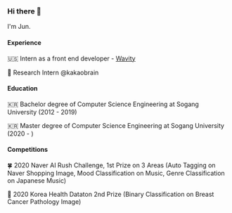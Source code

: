### Hi there 👋

I'm Jun.

#### Experience

🇺🇸 Intern as a front end developer - [Wavity](https://www.wavity.com)

🌱 Research Intern @kakaobrain

#### Education

🇰🇷 Bachelor degree of Computer Science Engineering at Sogang University (2012 - 2019)

🇰🇷 Master degree of Computer Science Engineering at Sogang University (2020 - )

#### Competitions

🍀 2020 Naver AI Rush Challenge, 1st Prize on 3 Areas (Auto Tagging on Naver Shopping Image, Mood Classification on Music, Genre Classification on Japanese Music)

🔬 2020 Korea Health Dataton 2nd Prize (Binary Classification on Breast Cancer Pathology Image)

<!--
**justHungryMan/justHungryMan** is a ✨ _special_ ✨ repository because its `README.md` (this file) appears on your GitHub profile.

Here are some ideas to get you started:

- 🔭 I’m currently working on ...
- 🌱 I’m currently learning ...
- 👯 I’m looking to collaborate on ...
- 🤔 I’m looking for help with ...
- 💬 Ask me about ...
- 📫 How to reach me: ...
- 😄 Pronouns: ...
- ⚡ Fun fact: ...
-->
